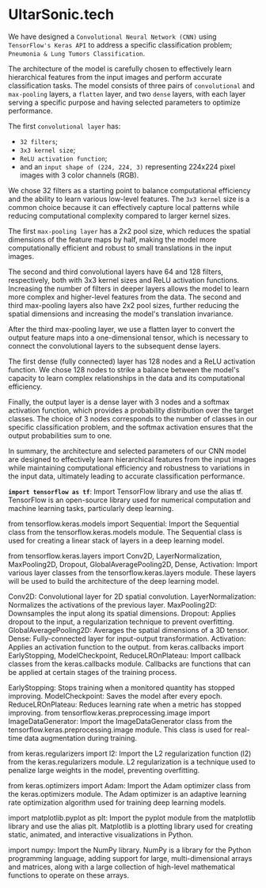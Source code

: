 # UltarSonic.tech

We have designed a `Convolutional Neural Network (CNN)` using `TensorFlow's Keras API` to address a specific classification problem; 
`Pneumonia & Lung Tumors Classification`.

The architecture of the model is carefully chosen to effectively learn hierarchical features from the input images and perform accurate classification tasks. The model consists of three pairs of `convolutional` and `max-pooling` layers, a `flatten` layer, and two `dense` layers, with each layer serving a specific purpose and having selected parameters to optimize performance.

The first `convolutional layer` has:
  * `32 filters`;
  * `3x3 kernel size`; 
  * `ReLU activation function`; 
  * and an `input shape of (224, 224, 3)` representing 224x224 pixel images with 3 color channels (RGB). 

We chose 32 filters as a starting point to balance computational efficiency and the ability to learn various low-level features. The `3x3 kernel` size is a common choice because it can effectively capture local patterns while reducing computational complexity compared to larger kernel sizes.

The first `max-pooling layer` has a 2x2 pool size, which reduces the spatial dimensions of the feature maps by half, making the model more computationally efficient and robust to small translations in the input images.

The second and third convolutional layers have 64 and 128 filters, respectively, both with 3x3 kernel sizes and ReLU activation functions. Increasing the number of filters in deeper layers allows the model to learn more complex and higher-level features from the data. The second and third max-pooling layers also have 2x2 pool sizes, further reducing the spatial dimensions and increasing the model's translation invariance.

After the third max-pooling layer, we use a flatten layer to convert the output feature maps into a one-dimensional tensor, which is necessary to connect the convolutional layers to the subsequent dense layers.

The first dense (fully connected) layer has 128 nodes and a ReLU activation function. We chose 128 nodes to strike a balance between the model's capacity to learn complex relationships in the data and its computational efficiency.

Finally, the output layer is a dense layer with 3 nodes and a softmax activation function, which provides a probability distribution over the target classes. The choice of 3 nodes corresponds to the number of classes in our specific classification problem, and the softmax activation ensures that the output probabilities sum to one.

In summary, the architecture and selected parameters of our CNN model are designed to effectively learn hierarchical features from the input images while maintaining computational efficiency and robustness to variations in the input data, ultimately leading to accurate classification performance.



__`import tensorflow as tf`__: Import TensorFlow library and use the alias tf. TensorFlow is an open-source library used for numerical computation and machine learning tasks, particularly deep learning.

from tensorflow.keras.models import Sequential: Import the Sequential class from the tensorflow.keras.models module. The Sequential class is used for creating a linear stack of layers in a deep learning model.

from tensorflow.keras.layers import Conv2D, LayerNormalization, MaxPooling2D, Dropout, GlobalAveragePooling2D, Dense, Activation: Import various layer classes from the tensorflow.keras.layers module. These layers will be used to build the architecture of the deep learning model.

Conv2D: Convolutional layer for 2D spatial convolution.
LayerNormalization: Normalizes the activations of the previous layer.
MaxPooling2D: Downsamples the input along its spatial dimensions.
Dropout: Applies dropout to the input, a regularization technique to prevent overfitting.
GlobalAveragePooling2D: Averages the spatial dimensions of a 3D tensor.
Dense: Fully-connected layer for input-output transformation.
Activation: Applies an activation function to the output.
from keras.callbacks import EarlyStopping, ModelCheckpoint, ReduceLROnPlateau: Import callback classes from the keras.callbacks module. Callbacks are functions that can be applied at certain stages of the training process.

EarlyStopping: Stops training when a monitored quantity has stopped improving.
ModelCheckpoint: Saves the model after every epoch.
ReduceLROnPlateau: Reduces learning rate when a metric has stopped improving.
from tensorflow.keras.preprocessing.image import ImageDataGenerator: Import the ImageDataGenerator class from the tensorflow.keras.preprocessing.image module. This class is used for real-time data augmentation during training.

from keras.regularizers import l2: Import the L2 regularization function (l2) from the keras.regularizers module. L2 regularization is a technique used to penalize large weights in the model, preventing overfitting.

from keras.optimizers import Adam: Import the Adam optimizer class from the keras.optimizers module. The Adam optimizer is an adaptive learning rate optimization algorithm used for training deep learning models.

import matplotlib.pyplot as plt: Import the pyplot module from the matplotlib library and use the alias plt. Matplotlib is a plotting library used for creating static, animated, and interactive visualizations in Python.

import numpy: Import the NumPy library. NumPy is a library for the Python programming language, adding support for large, multi-dimensional arrays and matrices, along with a large collection of high-level mathematical functions to operate on these arrays.
